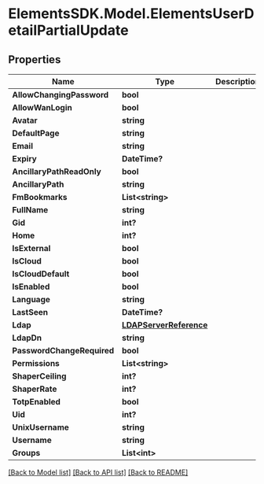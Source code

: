# ElementsSDK.Model.ElementsUserDetailPartialUpdate

## Properties

Name | Type | Description | Notes
------------ | ------------- | ------------- | -------------
**AllowChangingPassword** | **bool** |  | [optional] 
**AllowWanLogin** | **bool** |  | [optional] 
**Avatar** | **string** |  | [optional] 
**DefaultPage** | **string** |  | [optional] 
**Email** | **string** |  | [optional] 
**Expiry** | **DateTime?** |  | [optional] 
**AncillaryPathReadOnly** | **bool** |  | [optional] 
**AncillaryPath** | **string** |  | [optional] 
**FmBookmarks** | **List&lt;string&gt;** |  | [optional] 
**FullName** | **string** |  | [optional] 
**Gid** | **int?** |  | [optional] 
**Home** | **int?** |  | [optional] 
**IsExternal** | **bool** |  | [optional] 
**IsCloud** | **bool** |  | [optional] 
**IsCloudDefault** | **bool** |  | [optional] 
**IsEnabled** | **bool** |  | [optional] 
**Language** | **string** |  | [optional] 
**LastSeen** | **DateTime?** |  | [optional] 
**Ldap** | [**LDAPServerReference**](LDAPServerReference.md) |  | [optional] 
**LdapDn** | **string** |  | [optional] 
**PasswordChangeRequired** | **bool** |  | [optional] 
**Permissions** | **List&lt;string&gt;** |  | [optional] 
**ShaperCeiling** | **int?** |  | [optional] 
**ShaperRate** | **int?** |  | [optional] 
**TotpEnabled** | **bool** |  | [optional] 
**Uid** | **int?** |  | [optional] 
**UnixUsername** | **string** |  | [optional] 
**Username** | **string** |  | [optional] 
**Groups** | **List&lt;int&gt;** |  | [optional] 

[[Back to Model list]](../README.md#documentation-for-models) [[Back to API list]](../README.md#documentation-for-api-endpoints) [[Back to README]](../README.md)

